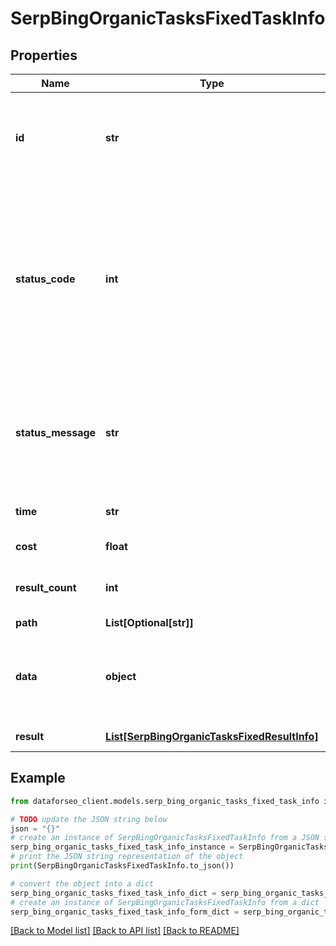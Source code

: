 # SerpBingOrganicTasksFixedTaskInfo


## Properties

Name | Type | Description | Notes
------------ | ------------- | ------------- | -------------
**id** | **str** | task identifier unique task identifier in our system in the UUID format | [optional] 
**status_code** | **int** | status code of the task generated by DataForSEO, can be within the following range: 10000-60000 you can find the full list of the response codes here | [optional] 
**status_message** | **str** | informational message of the task you can find the full list of general informational messages here | [optional] 
**time** | **str** | execution time, seconds | [optional] 
**cost** | **float** | total tasks cost, USD | [optional] 
**result_count** | **int** | number of elements in the result array | [optional] 
**path** | **List[Optional[str]]** | URL path | [optional] 
**data** | **object** | contains the same parameters that you specified in the POST request | [optional] 
**result** | [**List[SerpBingOrganicTasksFixedResultInfo]**](SerpBingOrganicTasksFixedResultInfo.md) | array of results | [optional] 

## Example

```python
from dataforseo_client.models.serp_bing_organic_tasks_fixed_task_info import SerpBingOrganicTasksFixedTaskInfo

# TODO update the JSON string below
json = "{}"
# create an instance of SerpBingOrganicTasksFixedTaskInfo from a JSON string
serp_bing_organic_tasks_fixed_task_info_instance = SerpBingOrganicTasksFixedTaskInfo.from_json(json)
# print the JSON string representation of the object
print(SerpBingOrganicTasksFixedTaskInfo.to_json())

# convert the object into a dict
serp_bing_organic_tasks_fixed_task_info_dict = serp_bing_organic_tasks_fixed_task_info_instance.to_dict()
# create an instance of SerpBingOrganicTasksFixedTaskInfo from a dict
serp_bing_organic_tasks_fixed_task_info_form_dict = serp_bing_organic_tasks_fixed_task_info.from_dict(serp_bing_organic_tasks_fixed_task_info_dict)
```
[[Back to Model list]](../README.md#documentation-for-models) [[Back to API list]](../README.md#documentation-for-api-endpoints) [[Back to README]](../README.md)



